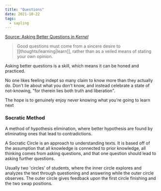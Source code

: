 ```yaml
---
title: "Questions"
date: 2021-10-22
tags:
  - sapling
---
```


[Source: Asking Better Questions in _Kernel_](https://kernel.community/en/learn/module-2/better-questions)

> Good questions must come from a sincere desire to [[thoughts/learning|learn]], rather than as a veiled means of stating your own opinion.

Asking better questions is a skill, which means it can be honed and practiced.

No one likes feeling indept so many claim to know more than they actually do. Don't lie about what you don't know, and instead celebrate a state of not-knowing, "for therein lies both truth and liberation".

The hope is to genuinely enjoy never knowing what you're going to learn next

### Socratic Method

A method of hypothesis elimination, where better hypothesis are found by eliminating ones that lead to contradictions.

A Socratic Circle is an approach to understanding texts. It is based off of the assumption that all knowledge is connected to prior knowledge, all thinking comes from asking questions, and that one question should lead to asking further questions.

Usually two 'circles' of students, where the inner circle explores and analyzes the text through questioning and answering while the outer circle observes. The outer circle gives feedback upon the first circle finishing and the two swap positions.
